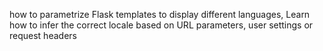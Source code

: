 how to parametrize Flask templates to display different languages, Learn how to infer the correct locale based on URL parameters, user settings or request headers

